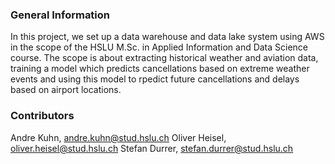 ### General Information

In this project, we set up a data warehouse and data lake system using AWS in the scope of the HSLU M.Sc. in Applied Information and Data Science course. 
The scope is about extracting historical weather and aviation data, training a model which predicts cancellations based on extreme weather events and using this model 
to rpedict future cancellations and delays based on airport locations.


### Contributors
Andre Kuhn, andre.kuhn@stud.hslu.ch
Oliver Heisel, oliver.heisel@stud.hslu.ch
Stefan Durrer, stefan.durrer@stud.hslu.ch
